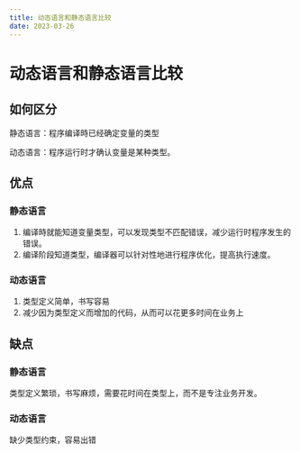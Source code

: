```yaml
---
title: 动态语言和静态语言比较
date: 2023-03-26
---
```


# 动态语言和静态语言比较

## 如何区分
静态语言：程序编译時已经确定变量的类型

动态语言：程序运行时才确认变量是某种类型。

## 优点

### 静态语言
1. 编译時就能知道变量类型，可以发现类型不匹配错误，减少运行时程序发生的错误。
2. 编译阶段知道类型，编译器可以针对性地进行程序优化，提高执行速度。

### 动态语言
1. 类型定义简单，书写容易
2. 减少因为类型定义而增加的代码，从而可以花更多时间在业务上

## 缺点
### 静态语言
类型定义繁琐，书写麻烦，需要花时间在类型上，而不是专注业务开发。

### 动态语言
缺少类型约束，容易出错